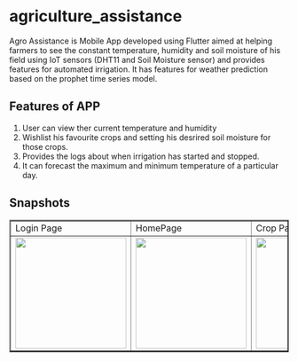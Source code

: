 # agriculture_assistance

Agro Assistance is Mobile App developed using Flutter aimed at helping farmers to see the constant temperature, humidity and soil moisture of his field using IoT sensors (DHT11 and Soil Moisture sensor) and provides features for automated irrigation. It has features for weather prediction based on the prophet time series model.

## Features of APP
 1. User can view ther current temperature and humidity 
 2. Wishlist his favourite crops and setting his desrired soil moisture for those crops.
 3. Provides the logs about when irrigation has started and stopped.
 4. It can forecast the maximum and minimum temperature of a particular day.

## Snapshots

<table border=2>
  <tr>
    <td>Login Page</td>
    <td>HomePage</td>
    <td>Crop Page</td>
    <td>Logs Page</td>
    <td>Weather Prediction Page</td>
  </tr>
  <tr>
    <td><img src="" width=200></td>
    <td><img src="https://user-images.githubusercontent.com/58872762/115701774-c1109780-a385-11eb-9d9a-1f411e488488.png" width=200></td>
    <td><img src="https://user-images.githubusercontent.com/58872762/115701798-c968d280-a385-11eb-8681-4b1aaa2ab0a8.png" width=200></td>
    <td><img src="https://user-images.githubusercontent.com/58872762/115701816-d08fe080-a385-11eb-8075-56b3e18e5fcf.png" width=200></td>
    <td><img src="https://user-images.githubusercontent.com/58872762/115701832-d5549480-a385-11eb-8ed4-7d24534002cc.png" width=200></td>
  </tr>
 </table>
